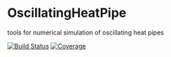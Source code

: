 # OscillatingHeatPipe
tools for numerical simulation of oscillating heat pipes

[![Build Status](https://github.com/liyuxuan48/OscillatingHeatPipe/workflows/CI/badge.svg)](https://github.com/liyuxuan48/OscillatingHeatPipe/actions)
[![Coverage](https://codecov.io/gh/liyuxuan48/OscillatingHeatPipe/branch/master/graph/badge.svg)](https://codecov.io/gh/liyuxuan48/OscillatingHeatPipe)
